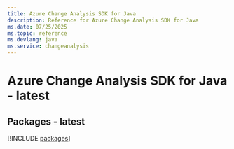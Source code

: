 ```yaml
---
title: Azure Change Analysis SDK for Java
description: Reference for Azure Change Analysis SDK for Java
ms.date: 07/25/2025
ms.topic: reference
ms.devlang: java
ms.service: changeanalysis
---
```

# Azure Change Analysis SDK for Java - latest
## Packages - latest
[!INCLUDE [packages](change-analysis-index.md)]